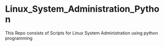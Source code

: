 # Linux_System_Administration_Python
This Repo consists of Scripts for Linux System Administration using python programming
